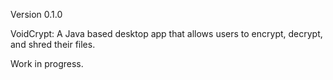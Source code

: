 Version 0.1.0


VoidCrypt:
A Java based desktop app that allows users to encrypt, decrypt, and shred their files. 

Work in progress.
